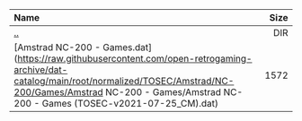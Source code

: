 |Name|Size|
|:---|---:|
|[..](../index.html)|DIR|
|[Amstrad NC-200 - Games.dat](https://raw.githubusercontent.com/open-retrogaming-archive/dat-catalog/main/root/normalized/TOSEC/Amstrad/NC-200/Games/Amstrad NC-200 - Games/Amstrad NC-200 - Games (TOSEC-v2021-07-25_CM).dat)|1572|
